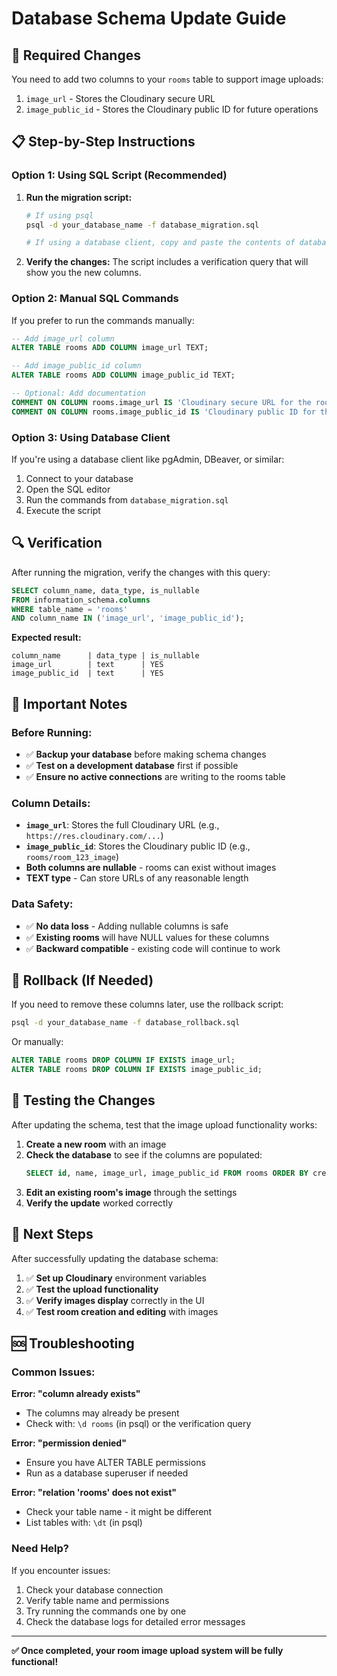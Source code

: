 # Database Schema Update Guide

## 🎯 **Required Changes**

You need to add two columns to your `rooms` table to support image uploads:

1. `image_url` - Stores the Cloudinary secure URL
2. `image_public_id` - Stores the Cloudinary public ID for future operations

## 📋 **Step-by-Step Instructions**

### **Option 1: Using SQL Script (Recommended)**

1. **Run the migration script:**
   ```bash
   # If using psql
   psql -d your_database_name -f database_migration.sql
   
   # If using a database client, copy and paste the contents of database_migration.sql
   ```

2. **Verify the changes:**
   The script includes a verification query that will show you the new columns.

### **Option 2: Manual SQL Commands**

If you prefer to run the commands manually:

```sql
-- Add image_url column
ALTER TABLE rooms ADD COLUMN image_url TEXT;

-- Add image_public_id column  
ALTER TABLE rooms ADD COLUMN image_public_id TEXT;

-- Optional: Add documentation
COMMENT ON COLUMN rooms.image_url IS 'Cloudinary secure URL for the room image';
COMMENT ON COLUMN rooms.image_public_id IS 'Cloudinary public ID for the room image';
```

### **Option 3: Using Database Client**

If you're using a database client like pgAdmin, DBeaver, or similar:

1. Connect to your database
2. Open the SQL editor
3. Run the commands from `database_migration.sql`
4. Execute the script

## 🔍 **Verification**

After running the migration, verify the changes with this query:

```sql
SELECT column_name, data_type, is_nullable 
FROM information_schema.columns 
WHERE table_name = 'rooms' 
AND column_name IN ('image_url', 'image_public_id');
```

**Expected result:**
```
column_name      | data_type | is_nullable
image_url        | text      | YES
image_public_id  | text      | YES
```

## 🚨 **Important Notes**

### **Before Running:**
- ✅ **Backup your database** before making schema changes
- ✅ **Test on a development database** first if possible
- ✅ **Ensure no active connections** are writing to the rooms table

### **Column Details:**
- **`image_url`**: Stores the full Cloudinary URL (e.g., `https://res.cloudinary.com/...`)
- **`image_public_id`**: Stores the Cloudinary public ID (e.g., `rooms/room_123_image`)
- **Both columns are nullable** - rooms can exist without images
- **TEXT type** - Can store URLs of any reasonable length

### **Data Safety:**
- ✅ **No data loss** - Adding nullable columns is safe
- ✅ **Existing rooms** will have NULL values for these columns
- ✅ **Backward compatible** - existing code will continue to work

## 🔄 **Rollback (If Needed)**

If you need to remove these columns later, use the rollback script:

```bash
psql -d your_database_name -f database_rollback.sql
```

Or manually:
```sql
ALTER TABLE rooms DROP COLUMN IF EXISTS image_url;
ALTER TABLE rooms DROP COLUMN IF EXISTS image_public_id;
```

## 🧪 **Testing the Changes**

After updating the schema, test that the image upload functionality works:

1. **Create a new room** with an image
2. **Check the database** to see if the columns are populated:
   ```sql
   SELECT id, name, image_url, image_public_id FROM rooms ORDER BY created_at DESC LIMIT 5;
   ```
3. **Edit an existing room's image** through the settings
4. **Verify the update** worked correctly

## 🎯 **Next Steps**

After successfully updating the database schema:

1. ✅ **Set up Cloudinary** environment variables
2. ✅ **Test the upload functionality** 
3. ✅ **Verify images display** correctly in the UI
4. ✅ **Test room creation and editing** with images

## 🆘 **Troubleshooting**

### **Common Issues:**

**Error: "column already exists"**
- The columns may already be present
- Check with: `\d rooms` (in psql) or the verification query

**Error: "permission denied"**
- Ensure you have ALTER TABLE permissions
- Run as a database superuser if needed

**Error: "relation 'rooms' does not exist"**
- Check your table name - it might be different
- List tables with: `\dt` (in psql)

### **Need Help?**
If you encounter issues:
1. Check your database connection
2. Verify table name and permissions
3. Try running the commands one by one
4. Check the database logs for detailed error messages

---

**✅ Once completed, your room image upload system will be fully functional!**
